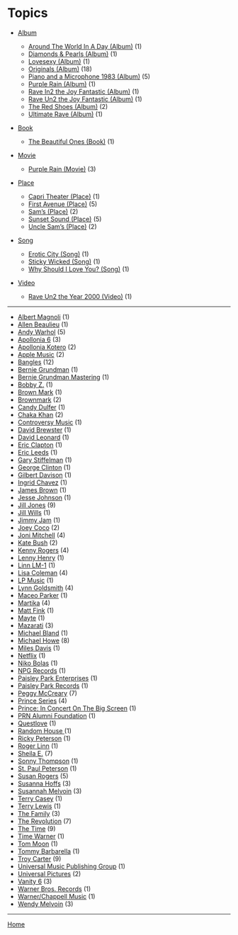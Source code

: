 # Topics

     
  * [Album](./album/)
     
     * [Around The World In A Day (Album)](./album/around-the-world-in-a-day/) (1)
     * [Diamonds & Pearls (Album)](./album/diamonds-pearls/) (1)
     * [Lovesexy (Album)](./album/lovesexy/) (1)
     * [Originals (Album)](./album/originals/) (18)
     * [Piano and a Microphone 1983 (Album)](./album/piano-and-a-microphone-1983/) (5)
     * [Purple Rain (Album)](./album/purple-rain/) (1)
     * [Rave In2 the Joy Fantastic (Album)](./album/rave-in2-the-joy-fantastic/) (1)
     * [Rave Un2 the Joy Fantastic (Album)](./album/rave-un2-the-joy-fantastic/) (1)
     * [The Red Shoes (Album)](./album/the-red-shoes/) (2)
     * [Ultimate Rave (Album)](./album/ultimate-rave/) (1)
     
  * [Book](./book/)
     
     * [The Beautiful Ones (Book)](./book/the-beautiful-ones/) (1)
     
  * [Movie](./movie/)
     
     * [Purple Rain (Movie)](./movie/purple-rain/) (3)
     
  * [Place](./place/)
     
     * [Capri Theater  (Place)](./place/capri-theater/) (1)
     * [First Avenue (Place)](./place/first-avenue/) (5)
     * [Sam’s (Place)](./place/sam-s/) (2)
     * [Sunset Sound (Place)](./place/sunset-sound/) (5)
     * [Uncle Sam’s (Place)](./place/uncle-sam-s/) (2)
     
  * [Song](./song/)
     
     * [Erotic City (Song)](./song/erotic-city/) (1)
     * [Sticky Wicked (Song)](./song/sticky-wicked/) (1)
     * [Why Should I Love You? (Song)](./song/why-should-i-love-you/) (1)
     
  * [Video](./video/)
     
     * [Rave Un2 the Year 2000 (Video)](./video/rave-un2-the-year-2000/) (1)

----

  * [Albert Magnoli](./albert-magnoli/) (1)
  * [Allen Beaulieu](./allen-beaulieu/) (1)
  * [Andy Warhol](./andy-warhol/) (5)
  * [Apollonia 6](./apollonia-6/) (3)
  * [Apollonia Kotero](./apollonia-kotero/) (2)
  * [Apple Music](./apple-music/) (2)
  * [Bangles](./bangles/) (12)
  * [Bernie Grundman](./bernie-grundman/) (1)
  * [Bernie Grundman Mastering](./bernie-grundman-mastering/) (1)
  * [Bobby Z.](./bobby-z/) (1)
  * [Brown Mark](./brown-mark/) (1)
  * [Brownmark](./brownmark/) (2)
  * [Candy Dulfer](./candy-dulfer/) (1)
  * [Chaka Khan](./chaka-khan/) (2)
  * [Controversy Music](./controversy-music/) (1)
  * [David Brewster](./david-brewster/) (1)
  * [David Leonard](./david-leonard/) (1)
  * [Eric Clapton](./eric-clapton/) (1)
  * [Eric Leeds](./eric-leeds/) (1)
  * [Gary Stiffelman](./gary-stiffelman/) (1)
  * [George Clinton](./george-clinton/) (1)
  * [Gilbert Davison](./gilbert-davison/) (1)
  * [Ingrid Chavez](./ingrid-chavez/) (1)
  * [James Brown](./james-brown/) (1)
  * [Jesse Johnson](./jesse-johnson/) (1)
  * [Jill Jones](./jill-jones/) (9)
  * [Jill Wills](./jill-wills/) (1)
  * [Jimmy Jam](./jimmy-jam/) (1)
  * [Joey Coco](./joey-coco/) (2)
  * [Joni Mitchell](./joni-mitchell/) (4)
  * [Kate Bush](./kate-bush/) (2)
  * [Kenny Rogers](./kenny-rogers/) (4)
  * [Lenny Henry](./lenny-henry/) (1)
  * [Linn LM-1](./linn-lm-1/) (1)
  * [Lisa Coleman](./lisa-coleman/) (4)
  * [LP Music](./lp-music/) (1)
  * [Lynn Goldsmith](./lynn-goldsmith/) (4)
  * [Maceo Parker](./maceo-parker/) (1)
  * [Martika](./martika/) (4)
  * [Matt Fink](./matt-fink/) (1)
  * [Mayte](./mayte/) (1)
  * [Mazarati](./mazarati/) (3)
  * [Michael Bland](./michael-bland/) (1)
  * [Michael Howe](./michael-howe/) (8)
  * [Miles Davis](./miles-davis/) (1)
  * [Netflix](./netflix/) (1)
  * [Niko Bolas](./niko-bolas/) (1)
  * [NPG Records](./npg-records/) (1)
  * [Paisley Park Enterprises](./paisley-park-enterprises/) (1)
  * [Paisley Park Records](./paisley-park-records/) (1)
  * [Peggy McCreary](./peggy-mccreary/) (7)
  * [Prince Series](./prince-series/) (4)
  * [Prince: In Concert On The Big Screen](./prince-in-concert-on-the-big-screen/) (1)
  * [PRN Alumni Foundation](./prn-alumni-foundation/) (1)
  * [Questlove](./questlove/) (1)
  * [Random House ](./random-house/) (1)
  * [Ricky Peterson](./ricky-peterson/) (1)
  * [Roger Linn](./roger-linn/) (1)
  * [Sheila E.](./sheila-e/) (7)
  * [Sonny Thompson](./sonny-thompson/) (1)
  * [St. Paul Peterson](./st-paul-peterson/) (1)
  * [Susan Rogers](./susan-rogers/) (5)
  * [Susanna Hoffs](./susanna-hoffs/) (3)
  * [Susannah Melvoin](./susannah-melvoin/) (3)
  * [Terry Casey](./terry-casey/) (1)
  * [Terry Lewis](./terry-lewis/) (1)
  * [The Family](./the-family/) (3)
  * [The Revolution](./the-revolution/) (7)
  * [The Time](./the-time/) (9)
  * [Time Warner](./time-warner/) (1)
  * [Tom Moon](./tom-moon/) (1)
  * [Tommy Barbarella](./tommy-barbarella/) (1)
  * [Troy Carter](./troy-carter/) (9)
  * [Universal Music Publishing Group](./universal-music-publishing-group/) (1)
  * [Universal Pictures](./universal-pictures/) (2)
  * [Vanity 6](./vanity-6/) (3)
  * [Warner Bros. Records](./warner-bros-records/) (1)
  * [Warner/Chappell Music](./warner-chappell-music/) (1)
  * [Wendy Melvoin](./wendy-melvoin/) (3)

----

[Home](../)
